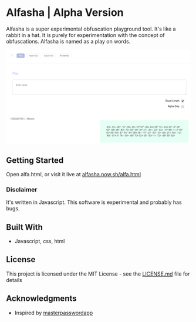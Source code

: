 # Alfasha | Alpha Version

Alfasha is a super experimental obfuscation playground tool. It's like a rabbit in a hat. It is purely for experimentation with the concept of obfuscations. Alfasha is named as a play on words.

![](header.png)

## Getting Started

Open alfa.html, or visit it live at [alfasha.now.sh/alfa.html](https://alfasha.now.sh/alfa.html) 

### Disclaimer

It's written in Javascript. This software is experimental and probably has bugs. 

## Built With

* Javascript, css, html

## License

This project is licensed under the MIT License - see the [LICENSE.md](LICENSE.md) file for details

## Acknowledgments

* Inspired by [masterpasswordapp](https://masterpassword.app) 

